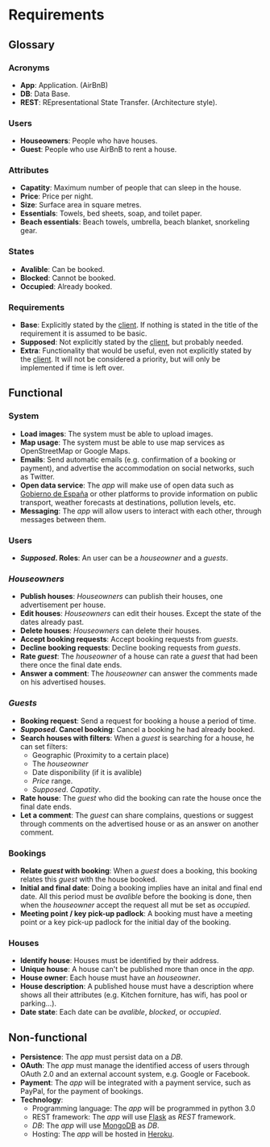 # Requirements

## Glossary

### Acronyms

- **App**: Application. (AirBnB) 
- **DB**: Data Base.
- **REST**: REpresentational State Transfer. (Architecture style).

### Users 
- **Houseowners**: People who have houses.
- **Guest**: People who use AirBnB to rent a house. 

### Attributes

- **Capatity**: Maximum number of people that can sleep in the house.
- **Price**: Price per night. 
- **Size**: Surface area in square metres.
- **Essentials**: Towels, bed sheets, soap, and toilet paper.
- **Beach essentials**: Beach towels, umbrella, beach blanket, snorkeling gear.

### States 

- **Avalible**: Can be booked.
- **Blocked**: Cannot be booked.
- **Occupied**: Already booked.

### Requirements 

- **Base**: Explicitly stated by the [client](https://informatica.cv.uma.es/pluginfile.php/515058/mod_resource/content/6/0.%20Caso%20de%20estudio.pdf). If nothing is stated in the title of the requirement it is assumed to be basic.
- **Supposed**: Not explicitly stated by the [client](https://informatica.cv.uma.es/pluginfile.php/515058/mod_resource/content/6/0.%20Caso%20de%20estudio.pdf), but probably needed. 
- **Extra**: Functionality that would be useful, even not explicitly stated by the [client](https://informatica.cv.uma.es/pluginfile.php/515058/mod_resource/content/6/0.%20Caso%20de%20estudio.pdf). It will not be considered a priority, but will only be implemented if time is left over.

## Functional

### System

- **Load images**: The system must be able to upload images.
- **Map usage**: The system must be able to use map services as OpenStreetMap or Google Maps.
- **Emails**: Send automatic emails (e.g. confirmation of a booking or payment), and advertise the accommodation on social networks, such as Twitter.
- **Open data service**: The _app_ will make use of open data such as [Gobierno de España](https://datos.gob.es) or other platforms to provide information on public transport, weather forecasts at destinations, pollution levels, etc.
- **Messaging**: The _app_ will allow users to interact with each other, through messages between them.

### Users 

- **_Supposed_. Roles**: An user can be a _houseowner_ and a _guests_.

### _Houseowners_

- **Publish houses**: _Houseowners_ can publish their houses, one advertisement per house. 
- **Edit houses**: _Houseowners_ can edit their houses. Except the state of the dates already past.
- **Delete houses**: _Houseowners_ can delete their houses. 
- **Accept booking requests**: Accept booking requests from _guests_.  
- **Decline booking requests**: Decline booking requests from _guests_.
- **Rate _guest_**: The _houseowner_ of a house can rate a _guest_ that had been there once the final date ends. 
- **Answer a comment**: The _houseowner_ can answer the comments made on his advertised houses.

### _Guests_ 

- **Booking request**: Send a request for booking a house a period of time.
- **_Supposed_. Cancel booking**: Cancel a booking he had already booked.
- **Search houses with filters**: When a _guest_ is searching for a house, he can set filters:
    - Geographic (Proximity to a certain place)
    - The _houseowner_
    - Date disponibility (if it is avalible)
    - _Price_ range.
    - _Supposed_. _Capatity_.
- **Rate house**: The _guest_ who did the booking can rate the house once the final date ends. 
- **Let a comment**: The _guest_ can share complains, questions or suggest through comments on the advertised house or as an answer on another comment.

### Bookings

- **Relate _guest_ with booking**: When a _guest_ does a booking, this booking relates this _guest_ with the house booked.
- **Initial and final date**: Doing a booking implies have an inital and final end date. All this period must be _avalible_ before the booking is done, then when the _houseowner_ accept the request all mut be set as _occupied_.  
- **Meeting point / key pick-up padlock**: A booking must have a meeting point or a key pick-up padlock for the initial day of the booking.  

### Houses

- **Identify house**: Houses must be identified by their address.
- **Unique house**: A house can't be published more than once in the _app_.
- **House owner**: Each house must have an _houseowner_.
- **House description**: A published house must have a description where shows all their attributes (e.g. Kitchen forniture, has wifi, has pool or parking...).
- **Date state**: Each date can be _avalible_, _blocked_, or _occupied_. 

## Non-functional 

- **Persistence**: The _app_ must persist data on a _DB_.
- **OAuth**: The _app_ must manage the identified access of users through OAuth 2.0 and an external account system, e.g. Google or Facebook.
- **Payment**: The _app_ will be integrated with a payment service, such as PayPal, for the payment of bookings.
- **Technology**: 
    - Programming language: The _app_ will be programmed in python 3.0
    - REST framework: The _app_ will use [Flask](https://flask.palletsprojects.com/en/2.2.x/) as _REST_ framework. 
    - _DB_: The _app_ will use [MongoDB]() as _DB_. 
    - Hosting: The _app_ will be hosted in [Heroku](https://www.heroku.com).
